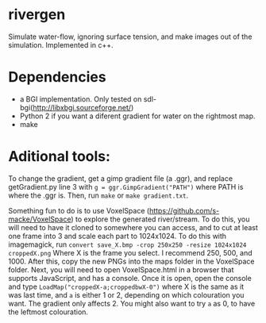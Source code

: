 # rivergen
Simulate water-flow, ignoring surface tension, and make images out of the simulation. Implemented in c++.

# Dependencies

 - a BGI implementation. Only tested on sdl-bgi(http://libxbgi.sourceforge.net/) 
 - Python 2 if you want a diferent gradient for water on the rightmost map.
 - make

# Aditional tools:

To change the gradient, get a gimp gradient file (a .ggr), and replace  getGradient.py line 3 with `g = ggr.GimpGradient("PATH")` where PATH is where the .ggr is. Then, run `make` or `make gradient.txt`.

Something fun to do is to use VoxelSpace (https://github.com/s-macke/VoxelSpace) to explore the generated river/stream.
To do this, you will need to have it cloned to somewhere you can access, and to cut at least one frame into 3 and scale each part to 1024x1024. 
To do this with imagemagick, run 
    `convert save_X.bmp -crop 250x250 -resize 1024x1024  croppedX.png`
Where X is the frame you select. I recommend 250, 500, and 1000.
After this, copy the new PNGs into the maps folder in the VoxelSpace folder.
Next, you will need to open VoxelSpace.html in a browser that supports JavaScript, and has a console. Once it is open, open the console and type `LoadMap("croppedX-a;croppedbwX-0")` where X is the same as it was last time, and `a` is either 1 or 2, depending on which colouration you want. The gradient only affects 2. You might also want to try `a` as 0, to have the leftmost colouration.

